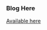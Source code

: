 ### Blog Here

[Available here][1]



[1]: http://student.computing.dcu.ie/~sharkee3/2020-ca326-akennedy-PetWatch-Blog.html
